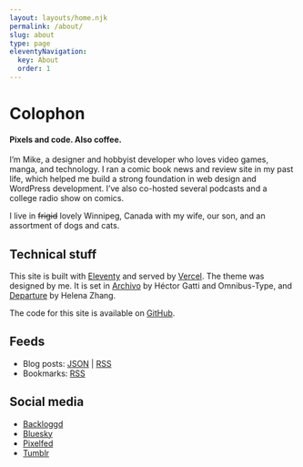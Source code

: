 ```yaml
---
layout: layouts/home.njk
permalink: /about/
slug: about
type: page
eleventyNavigation:
  key: About
  order: 1
---
```


# Colophon

#### Pixels and code. Also coffee.

I’m Mike, a designer and hobbyist developer who loves video games, manga, and technology. I ran a comic book news and review site in my past life, which helped me build a strong foundation in web design and WordPress development. I’ve also co-hosted several podcasts and a college radio show on comics.

I live in ~~frigid~~ lovely Winnipeg, Canada with my wife, our son, and an assortment of dogs and cats.

## Technical stuff

This site is built with [Eleventy](https://11ty.dev) and served by [Vercel](https://vercel.com). The theme was designed by me. It is set in [Archivo](https://www.omnibus-type.com/fonts/archivo/) by Héctor Gatti and Omnibus-Type, and [Departure](https://departuremono.com) by Helena Zhang.

The code for this site is available on [GitHub](https://github.com/heymikehaynes/crashthearcade).

## Feeds

* Blog posts: [JSON](/feed/feed.json) | [RSS](/feed/feed.xml)
* Bookmarks: [RSS](https://saved.crashthearcade.com/feeds/shared)

## Social media

* [Backloggd](https://www.backloggd.com/u/crashthearcade/)
* [Bluesky](https://bsky.app/profile/crashthearcade.com)
* [Pixelfed](https://pixelfed.social/crashthearcade)
* [Tumblr](https://www.tumblr.com/crashthearcade)

